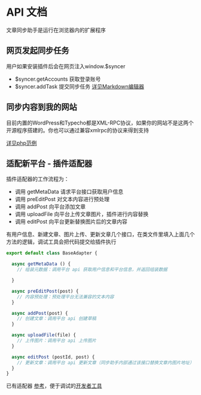 # API 文档
文章同步助手是运行在浏览器内的扩展程序

## 网页发起同步任务
用户如果安装插件后会在网页注入window.$syncer
- $syncer.getAccounts 获取登录账号
- $syncer.addTask 提交同步任务 [详见Markdown编辑器](https://github.com/wechatsync/Wechatsync/blob/master/packages/markdown-editor/src/Main.vue#L439)

## 同步内容到我的网站
目前内置的WordPress和Typecho都是XML-RPC协议，如果你的网站不是这两个开源程序搭建的。你也可以通过兼容xmlrpc的协议来得到支持

[详见php范例](intergrations/php/)


## 适配新平台 - 插件适配器

插件适配器的工作流程为：
- 调用 getMetaData 请求平台接口获取用户信息
- 调用 preEditPost 对文本内容进行预处理
- 调用 addPost 向平台添加文章
- 调用 uploadFile 向平台上传文章图片，插件进行内容替换
- 调用 editPost 向平台更新替换图片后的文章内容

有用户信息、新建文章、图片上传、更新文章几个接口，在类文件里填入上面几个方法的逻辑，调试工具会把代码提交给插件执行

``` js
export default class BaseAdapter {

  async getMetaData () {
    // 组装元数据：调用平台 api 获取用户信息和平台信息，并返回组装数据

  }

  async preEditPost(post) {
    // 内容预处理：预处理平台无法兼容的文本内容
  }

  async addPost(post) {
    // 创建文章：调用平台 api 创建草稿
  }

  async uploadFile(file) {
    // 上传图片：调用平台 api 上传图片
  }

  async editPost (postId, post) {
    // 更新文章：调用平台 api 更新文章（同步助手内部通过该接口替换文章内图片地址）
  }
}
```

已有适配器 [参考](https://github.com/wechatsync/Wechatsync/tree/master/packages/%40wechatsync/drivers)，便于调试的[开发者工具](https://developer.wechatsync.com/?utm_source=doc)

